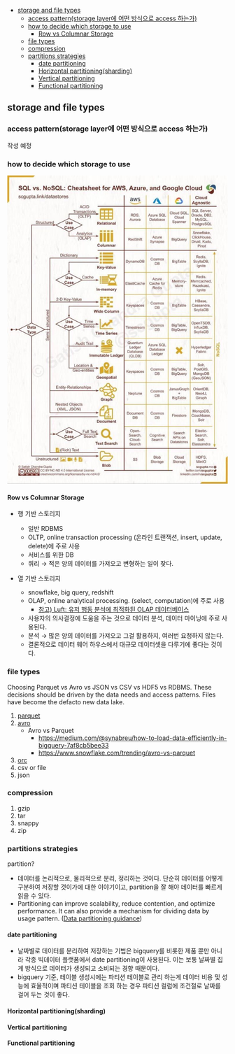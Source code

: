<!-- @import "[TOC]" {cmd="toc" depthFrom=1 depthTo=6 orderedList=false} -->
<!-- code_chunk_output -->

- [storage and file types](#storage-and-file-types)
  - [access pattern(storage layer에 어떤 방식으로 access 하는가)](#access-patternstorage-layer에-어떤-방식으로-access-하는가)
  - [how to decide which storage to use](#how-to-decide-which-storage-to-use)
    - [Row vs Columnar Storage](#row-vs-columnar-storage)
  - [file types](#file-types)
  - [compression](#compression)
  - [partitions strategies](#partitions-strategies)
    - [date partitioning](#date-partitioning)
    - [Horizontal partitioning(sharding)](#horizontal-partitioningsharding)
    - [Vertical partitioning](#vertical-partitioning)
    - [Functional partitioning](#functional-partitioning)

## storage and file types

### access pattern(storage layer에 어떤 방식으로 access 하는가)

작성 예정

### how to decide which storage to use

<img src="./db_select.png" />

#### Row vs Columnar Storage

- 행 기반 스토리지

  - 일반 RDBMS
  - OLTP, online transaction processing (온라인 트랜잭션, insert, update, delete)에 주로 사용
  - 서비스를 위한 DB
  - 쿼리 → 적은 양의 데이터를 가져오고 변형하는 일이 잦다.

- 열 기반 스토리지
  - snowflake, big query, redshift
  - OLAP, online analytical processing. (select, computation)에 주로 사용
    - [참고) Luft: 유저 행동 분석에 최적화된 OLAP 데이터베이스](https://engineering.ab180.co/stories/introducing-luft)
  - 사용자의 의사결정에 도움을 주는 것으로 데이터 분석, 데이터 마이닝에 주로 사용된다.
  - 분석 → 많은 양의 데이터를 가져오고 그걸 활용하지, 여러번 요청하지 않는다.
  - 결론적으로 데이터 웨어 하우스에서 대규모 데이터셋을 다루기에 좋다는 것이다.

### file types

Choosing Parquet vs Avro vs JSON vs CSV vs HDF5 vs RDBMS. These decisions should be driven by the data needs and access patterns. Files have become the defacto new data lake.

1. [parquet](https://parquet.apache.org/)
2. [avro](https://avro.apache.org/)
   - Avro vs Parquet
     - https://medium.com/@synabreu/how-to-load-data-efficiently-in-bigquery-7af8cb5bee33
     - https://www.snowflake.com/trending/avro-vs-parquet
3. [orc](https://orc.apache.org/)
4. csv or file
5. json

### compression

1. gzip
2. tar
3. snappy
4. zip

### partitions strategies

partition?

- 데이터를 논리적으로, 물리적으로 분리, 정리하는 것이다. 단순히 데이터를 어떻게 구분하여 저장할 것이가에 대한 이야기이고, partition을 잘 해야 데이터를 빠르게 읽을 수 있다.
- Partitioning can improve scalability, reduce contention, and optimize performance. It can also provide a mechanism for dividing data by usage pattern. ([Data partitioning guidance](https://learn.microsoft.com/en-us/azure/architecture/best-practices/data-partitioning))

#### date partitioning

- 날짜별로 데이터를 분리하여 저장하는 기법은 bigquery를 비롯한 제품 뿐만 아니라 각종 빅데이터 플랫폼에서 date partitioning이 사용된다. 이는 보통 날짜별 집계 방식으로 데이터가 생성되고 소비되는 경향 때문이다.
- bigquery 기준, 테이블 생성시에는 파티션 테이블로 관리 하는게 데이터 비용 및 성능에 효율적이며 파티션 테이블을 조회 하는 경우 파티션 컬럼에 조건절로 날짜를 걸어 두는 것이 좋다.

#### Horizontal partitioning(sharding)

#### Vertical partitioning

#### Functional partitioning
